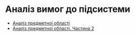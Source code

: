 # Аналіз вимог до підсистеми

* [Аналіз предметної області](https://github.com/Varen-6/jace-dps-express/blob/Julia-Orlova/doc/project/dps-help/requirements_Orlova/Subject%20area%20analysis.md)
* [Аналіз предметної області. Частина 2](https://github.com/Varen-6/jace-dps-express/blob/Julia-Orlova/doc/project/dps-help/requirements_Orlova/Subject%20area%20analysis.%20Part%202.md)
